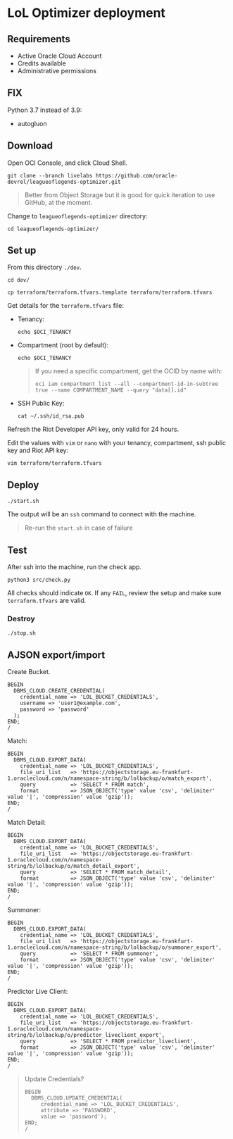 # LoL Optimizer deployment

## Requirements

- Active Oracle Cloud Account
- Credits available
- Administrative permissions

## FIX

Python 3.7 instead of 3.9:
- autogluon

## Download

Open OCI Console, and click Cloud Shell.

```
git clone --branch livelabs https://github.com/oracle-devrel/leagueoflegends-optimizer.git
```

> Better from Object Storage but it is good for quick iteration to use GitHub, at the moment.

Change to `leagueoflegends-optimizer` directory:
```
cd leagueoflegends-optimizer/
```

## Set up

From this directory `./dev`.
```
cd dev/
```

```
cp terraform/terraform.tfvars.template terraform/terraform.tfvars
```

Get details for the `terraform.tfvars` file:
- Tenancy:
  ```
  echo $OCI_TENANCY
  ```
- Compartment (root by default):
  ```
  echo $OCI_TENANCY
  ```
  > If you need a specific compartment, get the OCID by name with:
  > ```
  > oci iam compartment list --all --compartment-id-in-subtree true --name COMPARTMENT_NAME --query "data[].id"
  > ```
- SSH Public Key:
  ```
  cat ~/.ssh/id_rsa.pub
  ```

Refresh the Riot Developer API key, only valid for 24 hours.

Edit the values with `vim` or `nano` with your tenancy, compartment, ssh public key and Riot API key:
```
vim terraform/terraform.tfvars
```

## Deploy

```
./start.sh
```

The output will be an `ssh` command to connect with the machine.

> Re-run the `start.sh` in case of failure

## Test

After ssh into the machine, run the check app.

```
python3 src/check.py
```

All checks should indicate `OK`. If any `FAIL`, review the setup and make sure `terraform.tfvars` are valid.

### Destroy

```
./stop.sh
```


## AJSON export/import

Create Bucket.

```
BEGIN
  DBMS_CLOUD.CREATE_CREDENTIAL(
    credential_name => 'LOL_BUCKET_CREDENTIALS',
    username => 'user1@example.com',
    password => 'password'
  );
END;
/
```

Match:
```
BEGIN
  DBMS_CLOUD.EXPORT_DATA(
    credential_name => 'LOL_BUCKET_CREDENTIALS',
    file_uri_list   => 'https://objectstorage.eu-frankfurt-1.oraclecloud.com/n/namespace-string/b/lolbackup/o/match_export',
    query           => 'SELECT * FROM match',
    format          => JSON_OBJECT('type' value 'csv', 'delimiter' value '|', 'compression' value 'gzip'));
END;
/
```

Match Detail:
```
BEGIN
  DBMS_CLOUD.EXPORT_DATA(
    credential_name => 'LOL_BUCKET_CREDENTIALS',
    file_uri_list   => 'https://objectstorage.eu-frankfurt-1.oraclecloud.com/n/namespace-string/b/lolbackup/o/match_detail_export',
    query           => 'SELECT * FROM match_detail',
    format          => JSON_OBJECT('type' value 'csv', 'delimiter' value '|', 'compression' value 'gzip'));
END;
/
```

Summoner:
```
BEGIN
  DBMS_CLOUD.EXPORT_DATA(
    credential_name => 'LOL_BUCKET_CREDENTIALS',
    file_uri_list   => 'https://objectstorage.eu-frankfurt-1.oraclecloud.com/n/namespace-string/b/lolbackup/o/summoner_export',
    query           => 'SELECT * FROM summoner',
    format          => JSON_OBJECT('type' value 'csv', 'delimiter' value '|', 'compression' value 'gzip'));
END;
/
```

Predictor Live Client:
```
BEGIN
  DBMS_CLOUD.EXPORT_DATA(
    credential_name => 'LOL_BUCKET_CREDENTIALS',
    file_uri_list   => 'https://objectstorage.eu-frankfurt-1.oraclecloud.com/n/namespace-string/b/lolbackup/o/predictor_liveclient_export',
    query           => 'SELECT * FROM predictor_liveclient',
    format          => JSON_OBJECT('type' value 'csv', 'delimiter' value '|', 'compression' value 'gzip'));
END;
/
```

> Update Credentials?
> ```
> BEGIN
>   DBMS_CLOUD.UPDATE_CREDENTIAL(
>      credential_name => 'LOL_BUCKET_CREDENTIALS',
>      attribute => 'PASSWORD',
>      value => 'password'); 
> END;
> /
> ```
